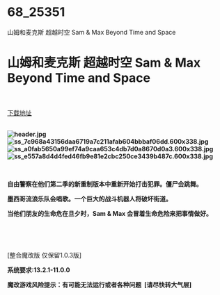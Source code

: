 # 68_25351
山姆和麦克斯 超越时空 Sam &amp; Max Beyond Time and Space
# 山姆和麦克斯 超越时空 Sam & Max Beyond Time and Space
 <br/></br>
[下载地址](https://www.switch520.cc/article/25351 "下载地址")
<br/></br>

<p><strong><img title="header.jpg" src="https://www.switch520.cc/muke_img/2021_12_09_747aa9c4fc8ef.jpg" alt="header.jpg"></strong><br>
<strong><img title="ss_7c968a43156daa6719a7c211afab604bbbaf06dd.600x338.jpg" src="https://www.switch520.cc/muke_img/2021_12_09_52e2d77c63417.jpg" alt="ss_7c968a43156daa6719a7c211afab604bbbaf06dd.600x338.jpg"></strong><br>
<strong><img title="ss_a0fab5650a99ef74a9caa653c4db7d0a8670d0a3.600x338.jpg" src="https://www.switch520.cc/muke_img/2021_12_09_c0ecdd6bb6fc4.jpg" alt="ss_a0fab5650a99ef74a9caa653c4db7d0a8670d0a3.600x338.jpg"></strong><br>
<strong><img title="ss_e557a8d4d4fed46fb9e81e2cbc250ce3439b487c.600x338.jpg" src="https://www.switch520.cc/muke_img/2021_12_09_8eb04575ac400.jpg" alt="ss_e557a8d4d4fed46fb9e81e2cbc250ce3439b487c.600x338.jpg">&nbsp;</strong></p>
<p>&nbsp;</p>
<p><strong>自由警察在他们第二季的新重制版本中重新开始打击犯罪。僵尸会跳舞。</strong></p>
<p><strong>墨西哥流浪乐队会唱歌。一个巨大的战斗机器人将破坏街道。</strong></p>
<p><strong>当他们朋友的生命危在旦夕时，Sam &amp; Max 会冒着生命危险来把事情做好。</strong></p>
<p>&nbsp;</p>
<p>&nbsp;</p>
<p>[整合魔改版 仅保留1.0.3版]</p>
<p><strong>系统要求:13.2.1-11.0.0</strong></p>
<p><strong>魔改游戏风险提示：有可能无法运行或者各种问题 &nbsp;[请尽快转大气层]</strong></p>



